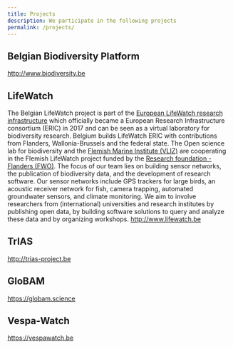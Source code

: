```yaml
---
title: Projects
description: We participate in the following projects
permalink: /projects/
---
```


## Belgian Biodiversity Platform

<http://www.biodiversity.be>

## LifeWatch

The Belgian LifeWatch project is part of the [European LifeWatch research infrastructure](www.lifewatch.eu) which officially became a European Research Infrastructure consortium (ERIC) in 2017 and can be seen as a virtual laboratory for biodiversity research. Belgium builds LifeWatch ERIC with contributions from Flanders, Wallonia-Brussels and the federal state.
The Open science lab for biodiversity and the [Flemish Marine Institute (VLIZ)](www.vliz.be/en) are cooperating in the Flemish LifeWatch project funded by the [Research foundation - Flanders (FWO)](https://www.fwo.be/en/). The focus of our team lies on building sensor networks, the publication of biodiversity data, and the development of research software. Our sensor networks include GPS trackers for large birds, an acoustic receiver network for fish, camera trapping, automated groundwater sensors, and climate monitoring. We aim to involve researchers from (international) universities and research institutes by publishing open data, by building software solutions to query and analyze these data and by organizing workshops.
<http://www.lifewatch.be>

## TrIAS

<http://trias-project.be>

## GloBAM

<https://globam.science>

## Vespa-Watch

<https://vespawatch.be>
